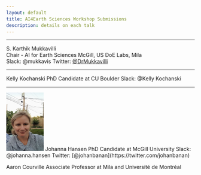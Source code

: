 ```yaml
---
layout: default
title: AI4Earth Sciences Workshop Submissions
description: details on each talk
---
```


---

S. Karthik Mukkavilli  
Chair - AI for Earth Sciences 
McGill, US DoE Labs, Mila   
Slack: @mukkavis 
Twitter: [@DrMukkavilli](https://twitter.com/DrMukkavilli)

---

Kelly Kochanski
PhD Candidate at CU Boulder
Slack: @Kelly Kochanski

---

<img src="https://github.com/ai4earthscience/iclr-2020-workshop/blob/master/images/jhansen.png" alt="jhansen" width="100"/>
Johanna Hansen
PhD Candidate at McGill University  
Slack: @johanna.hansen
Twitter: [@johanbanan](https://twitter.com/johanbanan)   

Aaron Courville
Associate Professor at Mila and Université de Montréal  

